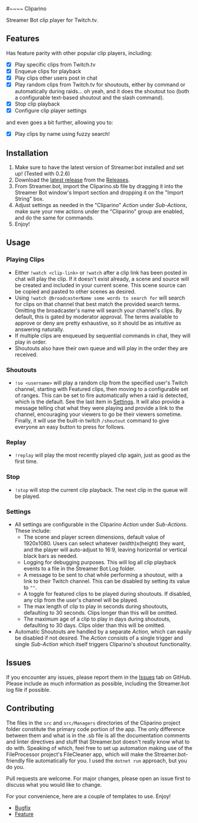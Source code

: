 #~~~~ Cliparino

Streamer Bot clip player for Twitch.tv.

## Features

Has feature parity with other popular clip players, including:

- [x] Play specific clips from Twitch.tv
- [x] Enqueue clips for playback
- [x] Play clips other users post in chat
- [x] Play random clips from Twitch.tv for shoutouts, either by command or automatically during raids... oh yeah,
  and it does the shoutout too (both a configurable text-based shoutout and the slash command).
- [x] Stop clip playback
- [x] Configure clip player settings

and even goes a bit further, allowing you to:

- [x] Play clips by name using fuzzy search!

## Installation

1. Make sure to have the latest version of Streamer.bot installed and set up! (Tested with 0.2.6)
2. Download the [latest release](https://github.com/angrmgmt/Cliparino/releases/latest) from
   the [Releases](https://github.com/angrmgmt/Cliparino/releases).
3. From Streamer.bot, import the Cliparino.sb file by dragging it into the Streamer Bot window's Import section and
   dropping it on the "Import String" box.
4. Adjust settings as needed in the "Cliparino" _Action_ under _Sub-Actions_, make sure your new actions under
   the "Cliparino" group are enabled, and do the same for commands.
5. Enjoy!

## Usage

### Playing Clips

- Either `!watch <clip-link>` or `!watch` after a clip link has been posted in chat will play the clip. If it doesn't
  exist already, a scene and source will be created and included in your current scene. This scene source can be
  copied and pasted to other scenes as desired.
- Using `!watch @broadcasterName some words to search for` will search for clips on that channel that best match the
  provided search terms.
  Omitting the broadcaster's name will search your channel's clips.
  By default, this is gated by moderator approval.
  The terms available to approve or deny are pretty exhaustive, so it should be as intuitive as answering naturally.
- If multiple clips are enqueued by sequential commands in chat, they will play in order.
- Shoutouts also have their own queue and will play in the order they are received.

### Shoutouts

- `!so <username>` will play a random clip from the specified user's Twitch channel, starting with Featured clips,
  then moving to a configurable set of ranges. This can be set to fire automatically when a raid is detected, which is
  the default.
  See the last item in [Settings](#settings).
  It will also provide a message telling chat what they were playing and provide a link to the channel, encouraging
  your viewers to go be their viewers sometime.
  Finally, it will use the built-in twitch `/shoutout` command to give everyone an easy button to press for follows.

### Replay

- `!replay` will play the most recently played clip again, just as good as the first time.

### Stop

- `!stop` will stop the current clip playback. The next clip in the queue will be played.

### Settings

- All settings are configurable in the Cliparino _Action_ under _Sub-Actions_. These include:
    - The scene and player screen dimensions, default value of 1920x1080. Users can select whatever (width)x(height)
      they want, and the player will auto-adjust to 16:9, leaving horizontal or vertical black bars as needed.
    - Logging for debugging purposes. This will log all clip playback events to a file in the Streamer Bot Log folder.
    - A message to be sent to chat while performing a shoutout, with a link to their Twitch channel. This can be
      disabled by setting its value to `""`.
    - A toggle for featured clips to be played during shoutouts. If disabled, any clip from the user's channel will be
      played.
    - The max length of clip to play in seconds during shoutouts, defaulting to 30 seconds. Clips longer than this will
      be omitted.
  - The maximum age of a clip to play in days during shoutouts, defaulting to 30 days.
    Clips older than this will be omitted.
- Automatic Shoutouts are handled by a separate _Action_, which can easily be disabled if not desired. The _Action_
  consists of a single trigger and single _Sub-Action_ which itself triggers Cliparino's shoutout functionality.

## Issues

If you encounter any issues,
please report them in the [Issues](https://github.com/angrmgmt/Cliparino/issues) tab on GitHub.
Please include as much information as possible, including the Streamer.bot log file if possible.

## Contributing

The files in the `src` and `src/Managers` directories of the Cliparino project folder constitute the primary code
portion of the app.
The only difference between them and what is in the .sb file is all the documentation comments and linter directives
and stuff that Streamer.bot doesn't really know what to do with.
Speaking of which, feel free to set up automation making use of the FileProcessor project's FileCleaner app, which
will make the Streamer.bot-friendly file automatically for you.
I used the `dotnet run` approach, but you do you.

Pull requests are welcome.
For major changes, please open an issue first to discuss what you would like to change.

For your convenience, here are a couple of templates to use. Enjoy!

- [Bugfix](https://github.com/angrmgmt/Cliparino/compare?title=Bugfix%20Request&body=%23%23%20Bugfix%20Pull%20Request%0A%0A%23%23%23%20Description%0APlease%20provide%20a%20clear%20and%20concise%20description%20of%20the%20bug%20and%20the%20fix.%0A%0A%23%23%23%20Related%20Issue%0AIf%20applicable%2C%20please%20provide%20a%20link%20to%20the%20related%20issue.%0A%0A%23%23%23%20How%20Has%20This%20Been%20Tested%3F%0APlease%20describe%20the%20tests%20that%20you%20ran%20to%20verify%20your%20changes.%20Provide%20instructions%20so%20we%20can%20reproduce.%0A%0A-%20%5B%20%5D%20Test%20A%0A-%20%5B%20%5D%20Test%20B%0A%0A%23%23%23%20Screenshots%20(if%20appropriate)%3A%0AIf%20applicable%2C%20add%20screenshots%20to%20help%20explain%20your%20problem%20and%20solution.%0A%0A%23%23%23%20Checklist%3A%0A-%20%5B%20%5D%20My%20code%20follows%20the%20style%20guidelines%20of%20this%20project%0A-%20%5B%20%5D%20I%20have%20performed%20a%20self-review%20of%20my%20own%20code%0A-%20%5B%20%5D%20I%20have%20commented%20my%20code%2C%20particularly%20in%20hard-to-understand%20areas%0A-%20%5B%20%5D%20I%20have%20made%20corresponding%20changes%20to%20the%20documentation%0A-%20%5B%20%5D%20My%20changes%20generate%20no%20new%20warnings%0A-%20%5B%20%5D%20I%20have%20added%20tests%20that%20prove%20my%20fix%20is%20effective%20or%20that%20my%20feature%20works%0A-%20%5B%20%5D%20New%20and%20existing%20unit%20tests%20pass%20locally%20with%20my%20changes%0A-%20%5B%20%5D%20Any%20dependent%20changes%20have%20been%20merged%20and%20published%20in%20downstream%20modules)
- [Feature](https://github.com/angrmgmt/Cliparino/compare?title=New%20Feature%20Request&body=%23%23%20Feature%3A%20%5BFeature%20Name%5D%0A%0A%23%23%23%20Description%0AProvide%20a%20detailed%20description%20of%20the%20feature%20being%20implemented.%20Include%20the%20purpose%20and%20functionality%20of%20the%20feature.%0A%0A%23%23%23%20Related%20Issue%0AIf%20applicable%2C%20mention%20any%20related%20issues%20or%20link%20to%20the%20issue%20number.%0A%0A%23%23%23%20Implementation%20Details%0ADescribe%20how%20the%20feature%20was%20implemented.%20Include%20information%20about%20any%20new%20files%2C%20functions%2C%20or%20changes%20to%20existing%20code.%0A%0A%23%23%23%20Testing%0AExplain%20how%20the%20feature%20was%20tested.%20Include%20details%20about%20any%20unit%20tests%2C%20integration%20tests%2C%20or%20manual%20testing%20performed.%0A%0A%23%23%23%20Checklist%0A-%20%5B%20%5D%20I%20have%20performed%20a%20self-review%20of%20my%20own%20code%0A-%20%5B%20%5D%20I%20have%20commented%20my%20code%2C%20particularly%20in%20hard-to-understand%20areas%0A-%20%5B%20%5D%20I%20have%20made%20corresponding%20changes%20to%20the%20documentation%0A-%20%5B%20%5D%20I%20have%20added%20tests%20that%20prove%20my%20fix%20is%20effective%20or%20that%20my%20feature%20works%0A-%20%5B%20%5D%20New%20and%20existing%20unit%20tests%20pass%20locally%20with%20my%20changes%0A-%20%5B%20%5D%20Any%20dependent%20changes%20have%20been%20merged%20and%20published%20in%20downstream%20modules%0A%0A%23%23%23%20Screenshots%20(if%20applicable)%0AIf%20applicable%2C%20add%20screenshots%20to%20help%20explain%20your%20feature.)
